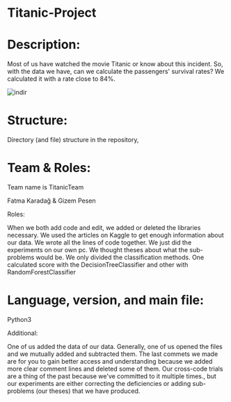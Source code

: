 # Titanic-Project

# Description:

Most of us have watched the movie Titanic or know about this incident. So, with the data we have, can we calculate the passengers' survival rates? We calculated it with a rate close to 84%.

![indir](https://user-images.githubusercontent.com/37961587/104964363-513cea80-59ed-11eb-84e1-6d6371f32a1c.jpg)

# Structure: 

Directory (and file) structure in the repository,

# Team & Roles:

Team name is TitanicTeam

Fatma Karadağ & Gizem Pesen 

Roles:

When we both add code and edit, we added or deleted the libraries necessary.
We used the articles on Kaggle to get enough information about our data.
We wrote all the lines of code together.
We just did the experiments on our own pc.
We thought theses about what the sub-problems would be.
We only divided the classification methods. One calculated score with the DecisionTreeClassifier and other with RandomForestClassifier


# Language, version, and main file: 

Python3 

Additional: 

One of us added the data of our data.
Generally, one of us opened the files and we mutually added and subtracted them.
The last commets we made are for you to gain better access and understanding because we added more clear comment lines and deleted some of them.
Our cross-code trials are a thing of the past because we've committed to it multiple times., but our experiments are either correcting the deficiencies or adding sub-problems (our theses) that we have produced.


